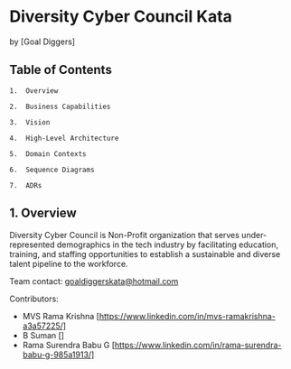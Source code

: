 # Diversity Cyber Council Kata

by [Goal Diggers]

## Table of Contents

```text
1.  Overview

2.  Business Capabilities   

3.  Vision  

4.  High-Level Architecture

5.  Domain Contexts  

6.  Sequence Diagrams 

7.  ADRs 

```

## 1. Overview

Diversity Cyber Council is Non-Profit organization that serves under-represented
demographics in the tech industry by facilitating education, training, and staffing opportunities to establish a sustainable and diverse talent pipeline to the workforce.

Team contact: [goaldiggerskata@hotmail.com](mailto:goaldiggerskata@hotmail.com)

Contributors:
* MVS Rama Krishna [https://www.linkedin.com/in/mvs-ramakrishna-a3a57225/]
* B Suman []  
* Rama Surendra Babu G [https://www.linkedin.com/in/rama-surendra-babu-g-985a1913/]
